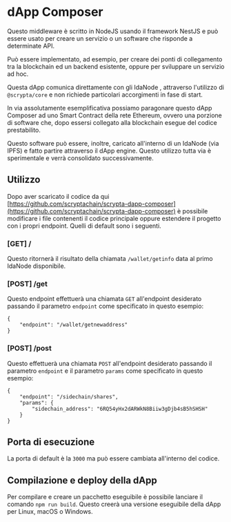 # dApp Composer

Questo middleware è scritto in NodeJS usando il framework NestJS e può essere usato per creare un servizio o un software che risponde a determinate API.

Può essere implementato, ad esempio, per creare dei ponti di collegamento tra la blockchain ed un backend esistente, oppure per sviluppare un servizio ad hoc.

Questa dApp comunica direttamente con gli IdaNode , attraverso l'utilizzo di `@scrypta/core` e non richiede particolari accorgimenti in fase di start.

In via assolutamente esemplificativa possiamo paragonare questo dApp Composer ad uno Smart Contract della rete Ethereum, ovvero una porzione di software che, dopo essersi collegato alla blockchain esegue del codice prestabilito.

Questo software può essere, inoltre, caricato all'interno di un IdaNode (via IPFS) e fatto partire attraverso il dApp engine. Questo utilizzo tutta via è sperimentale e verrà consolidato successivamente.

## Utilizzo

Dopo aver scaricato il codice da qui [https://github.com/scryptachain/scrypta-dapp-composer](https://github.com/scryptachain/scrypta-dapp-composer) è possibile modificare i file contenenti il codice principale oppure estendere il progetto con i propri endpoint. Quelli di default sono i seguenti.

### [GET] /

Questo ritornerà il risultato della chiamata `/wallet/getinfo` data al primo IdaNode disponibile.

### [POST] /get

Questo endpoint effettuerà una chiamata `GET` all'endpoint desiderato passando il parametro `endpoint` come specificato in questo esempio:
```
{
	"endpoint": "/wallet/getnewaddress"
}
``` 

### [POST] /post

Questo effettuerà una chiamata `POST` all'endpoint desiderato passando il parametro `endpoint` e il parametro `params` come specificato in questo esempio:
```
{
	"endpoint": "/sidechain/shares",
	"params": {
		"sidechain_address": "6RQ54yHx2dARWkN8Biiw3gDjb4sB5hSHSH"
	}
}
``` 

## Porta di esecuzione

La porta di default è la `3000` ma può essere cambiata all'interno del codice.

## Compilazione e deploy della dApp

Per compilare e creare un pacchetto eseguibile è possibile lanciare il comando `npm run build`. Questo creerà una versione eseguibile della dApp per Linux, macOS o Windows.